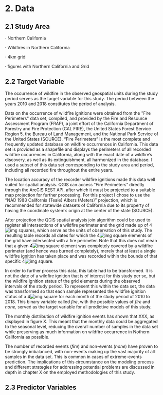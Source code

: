 # 2. Data

## 2.1 Study Area

·    Northern California

·    Wildfires in Northern California

·    4km grid

·    figures with Northern California and Grid

## 2.2 Target Variable

The occurrence of wildfire in the observed geospatial units during the study period serves as the target variable for this study. The period between the years 2010 and 2018 constitutes the period of analysis.

Data on the occurrence of wildfire ignitions were obtained from the "Fire Perimeters" data set, compiled, and provided by the Fire and Resource Assessment Program (FRAP), a joint effort of the California Department of Forestry and Fire Protection (CAL FIRE), the United States Forest Service Region 5, the Bureau of Land Management, and the National Park Service of the United States (SOURCE). “Fire Perimeters” is the most complete and frequently updated database on wildfire occurrences in California. This data set is provided as a shapefile and displays the perimeters of all recorded wildfire occurrences in California, along with the exact date of a wildfire’s discovery, as well as its extinguishment, all harmonized in the database. I used a subset of this data set corresponding to the study area and period, including all recorded fire throughout the entire years. 

The location accuracy of the recorder wildfire ignitions made this data well suited for spatial analysis. QGIS can access “Fire Perimeters” directly through the ArcGIS REST API, after which it must be projected to a suitable map projection for further processing. For this project I chose to use the “NAD 1983 California (Teale) Albers (Meters)” projection, which is recommended for statewide datasets of California due to its property of having the coordinate system’s origin at the center of the state (SOURCE). 

After projection the QGIS spatial analysis join algorithm could be used to register all intersections of a wildfire perimeter and the grid made up of 4![img](file:////Users/oliverguggenbuehl/Library/Group%20Containers/UBF8T346G9.Office/TemporaryItems/msohtmlclip/clip_image002.png) squares, which serve as the units of observation of this study. The resulting table records all dates for which the 4![img](file:////Users/oliverguggenbuehl/Library/Group%20Containers/UBF8T346G9.Office/TemporaryItems/msohtmlclip/clip_image002.png) square elements of the grid have intersected with a fire perimeter. Note that this does not mean that a given 4![img](file:////Users/oliverguggenbuehl/Library/Group%20Containers/UBF8T346G9.Office/TemporaryItems/msohtmlclip/clip_image002.png) square element was completely covered by a wildfire perimeter (and hence was burned completely), merely that at least a single wildfire ignition has taken place and was recorded within the bounds of that specific 4![img](file:////Users/oliverguggenbuehl/Library/Group%20Containers/UBF8T346G9.Office/TemporaryItems/msohtmlclip/clip_image002.png) square. 

In order to further process this data, this table had to be transformed. It is not the date of a wildfire ignition that is of interest for this study per se, but the wildfire ignition status of the grid elements during the observed intervals of the study period. To represent this within the data set, the data was transformed so that each sample represented the wildfire ignition status of a 4![img](file:////Users/oliverguggenbuehl/Library/Group%20Containers/UBF8T346G9.Office/TemporaryItems/msohtmlclip/clip_image002.png) square for each month of the study period of 2010 to 2018. This binary variable called *fire*, with the possible values of *fire* and *none*, served as the target variable for all predictive models of this study. 

The monthly distribution of wildfire ignition events has shown that XXX, as displayed in figure X. This meant that the monthly data could be aggregated to the seasonal level, reducing the overall number of samples in the data set while preserving as much information on wildfire occurrence in Nothern California as possible. 

The number of recorded events (*fire*) and non-events (*none*) have proven to be strongly imbalanced, with non-events making up the vast majority of all samples in the data set. This is common in cases of extreme-events prediction. The implications of this circumstance on the modeling process and different strategies for addressing potential problems are discussed in depth in chapter X on the employed methodologies of this study. 

## 2.3 Predictor Variables

 



